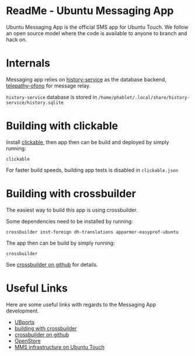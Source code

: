 ReadMe - Ubuntu Messaging App
=============================
Ubuntu Messaging App is the official SMS app for Ubuntu Touch. We follow an open
source model where the code is available to anyone to branch and hack on.

Internals
=========

Messaging app relies on [history-service](https://github.com/ubports/history-service) as the database backend,
 [telepathy-ofono](https://github.com/ubports/telepathy-ofono) for message relay.

`history-service` database is stored in `/home/phablet/.local/share/history-service/history.sqlite`

Building with clickable
=======================
Install [clickable](http://clickable.bhdouglass.com/en/latest/), then app then can be build and deployed by simply running:

```
clickable
```

For faster build speeds, building app tests is disabled in ```clickable.json``` 

Building with crossbuilder
==========================
The easiest way to build this app is using crossbuilder.

Some dependencies need to be installed by running:

```
crossbuilder inst-foreign dh-translations apparmor-easyprof-ubuntu
```

The app then can be build by simply running:

```
crossbuilder
```

See [crossbuilder on github](https://github.com/ubports/crossbuilder) for details.

Useful Links
============
Here are some useful links with regards to the Messaging App development.

* [UBports](https://ubports.com/)
* [building with crossbuilder](https://docs.ubports.com/en/latest/systemdev/testing-locally.html#cross-building-with-crossbuilder)
* [crossbuilder on github](https://github.com/ubports/crossbuilder)
* [OpenStore](https://open-store.io/)
* [MMS infrastructure on Ubuntu Touch](https://wiki.ubuntu.com/Touch/Specs/MMSInfrastructure)
